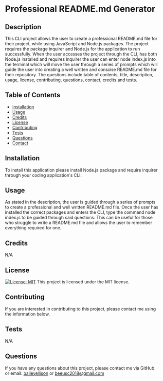 # Professional README.md Generator

## Description
This CLI project allows the user to create a professional README.md file for their project, while using JavaScript and Node.js packages. The project requires the package inquirer and Node.js for the application to run successfully. When the user accesses the project through the CLI, has both Node.js installed and requires inquirer the user can enter node index.js into the terminal which will move the user through a series of prompts which will guide the user into creating a well written and conscise README.md file for their repository. The questions include table of contents, title, description, usage, license, contributing, questions, contact, credits and tests. 

## Table of Contents
* [Installation](#installation)
* [Usage](#usage)
* [Credits](#credits)
* [License](#license)
* [Contributing](#contributing)
* [Tests](#tests)
* [Questions](#questions)
* [Contact](#contact)

## Installation
To install this application please install Node.js package and require inquirer through your coding application's CLI.

## Usage
As stated in the description, the user is guided through a series of prompts to create a professional and well written README.md file. Once the user has installed the correct packages and enters the CLI, type the command node index.js to be guided through said questions. This can be useful for those who struggle to write a README.md file and allows the user to remember everything required for one. 

## Credits
N/A

## License 
[![License: MIT](https://img.shields.io/badge/License-MIT-yellow.svg)](https://opensource.org/licenses/MIT)
This project is licensed under the MIT license.

## Contributing
If you are interested in contributing to this project, please contact me using the information below. 

## Tests
 N/A

## Questions
If you have any questions about this project, please contact me via GitHub or email: [baileyellison](https://github.com/baileyellison) or beeusc2018@gmail.com
